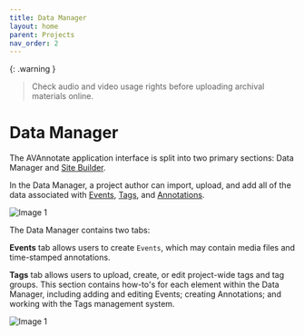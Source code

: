 ```yaml
---
title: Data Manager
layout: home
parent: Projects
nav_order: 2
---
```

{: .warning }
> Check audio and video usage rights before uploading archival materials online.

# Data Manager
The AVAnnotate application interface is split into two primary sections: Data Manager and [Site Builder](https://avannotate.github.io/documentation/pages/site-builder/). 

In the Data Manager, a project author can import, upload, and add all of the data associated with [Events](https://avannotate.github.io/documentation/pages/events/), [Tags](https://avannotate.github.io/documentation/pages/tags/), and [Annotations](https://avannotate.github.io/documentation/pages/annotations/). 

![Image 1](../../assets/datamanager1.png)

The Data Manager contains two tabs: 

**Events** tab allows users to create `Events`, which may contain media files and time-stamped annotations.

**Tags** tab allows users to upload, create, or edit project-wide tags and tag groups. This section contains how-to's for each element within the Data Manager, including adding and editing Events; creating Annotations; and working with the Tags management system. 

![Image 1](../../assets/datamanager.png)





